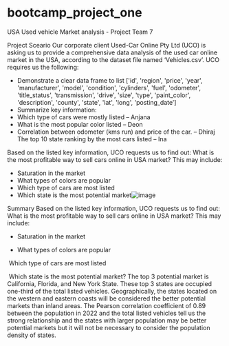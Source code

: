 # bootcamp_project_one
USA Used vehicle Market analysis - Project Team 7

Project Sceario
Our corporate client Used-Car Online Pty Ltd (UCO) is asking us to provide a comprehensive data analysis of the used car online market in the USA, according to the dataset file named ‘Vehicles.csv’. UCO requires us the following:
- Demonstrate a clear data frame to list ['id', 'region', 'price', 'year', 'manufacturer', 'model', 'condition', 'cylinders', 'fuel', 'odometer', 'title_status', 'transmission', 'drive', 'size', 'type', 'paint_color', 'description', 'county', 'state', 'lat', 'long', 'posting_date’]
- Summarize key information:
- Which type of cars were mostly listed – Anjana
- What is the most popular color listed – Deon
- Correlation between odometer (kms run) and price of the car. – Dhiraj
The top 10 state ranking by the most cars listed – Ina

Based on the listed key information, UCO requests us to find out: What is the most profitable way to sell cars online in USA market? This may include:
- Saturation in the market
- What types of colors are popular
- Which type of cars are most listed
- Which state is the most potential market![image](https://user-images.githubusercontent.com/117559158/212527559-b542ca03-2e7b-4cc6-84d4-77ce0352f5ba.png)

Summary
Based on the listed key information, UCO requests us to find out: 
What is the most profitable way to sell cars online in USA market? This may include:
- Saturation in the market

- What types of colors are popular

 Which type of cars are most listed

 Which state is the most potential market?
The top 3 potential market is California, Florida, and New York State. These top 3 states are occupied one-third of the total listed vehicles. Geographically, the states located on the western and eastern coasts will be considered the better potential markets than inland areas. The Pearson correlation coefficient of 0.89 between the population in 2022 and the total listed vehicles tell us the strong relationship and the states with larger population may be better potential markets but it will not be necessary to consider the population density of states.

